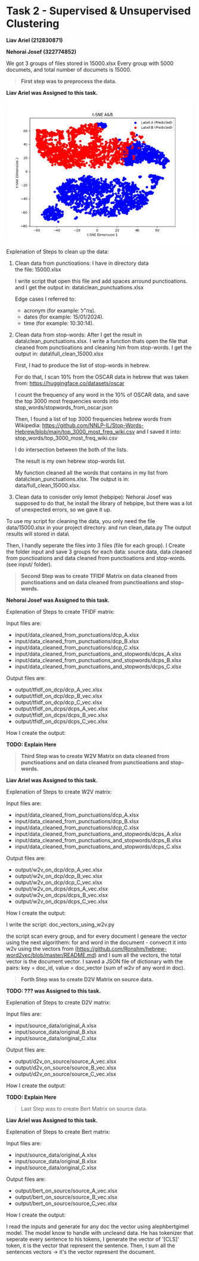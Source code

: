 # Task 2 - Supervised & Unsupervised Clustering

**Liav Ariel (212830871)**

**Nehorai Josef (322774852)**

We got 3 groups of files stored in 15000.xlsx
Every group with 5000 documets, and total number of documets is 15000.

> **First step was to preprocess the data.**

**Liav Ariel was Assigned to this task.**

![Alt Text](Task2/output/K-means/Bert_On_Source_Groups/tsne_A&B.png)

Explenation of Steps to clean up the data:

1. Clean data from punctioations:
	I have in directory data\
	the file: 15000.xlsx

	I write script that open this file and add spaces arround punctioations. 
	and I get the output in: data\clean_punctuations.xlsx
	
	Edge cases I referred to:
	- acronym (for example: צה"ל).
	- dates (for example: 15/01/2024).
	- time (for example: 10:30:14).
	
2. Clean data from stop-words:
	After I get the result in data\clean_punctuations.xlsx.
	I write a function thats open the file that cleaned from punctioations and cleaning him from stop-words.
	I get the output in: data\full_clean_15000.xlsx
	
	First, I had to produce the list of stop-words in hebrew.
	
	For do that, I scan 10% from the OSCAR data in hebrew that was taken from: https://huggingface.co/datasets/oscar
	
	I count the frequency of any word in the 10% of OSCAR data, and save the top 3000 most frequencies words into stop_words/stopwords_from_oscar.json
	
	Then, I found a list of top 3000 frequencies hebrew words from Wikipedia: https://github.com/NNLP-IL/Stop-Words-Hebrew/blob/main/top_3000_most_freq_wiki.csv
	and I saved it into: stop_words/top_3000_most_freq_wiki.csv
	
	I do intersection between the both of the lists.
	
	The result is my own hebrew stop-words list.
	
	My function cleaned all the words that contains in my list from data\clean_punctuations.xlsx.
	The output is in: data/full_clean_15000.xlsx.

3. Clean data to conisder only lemot (hebpipe):
	Nehorai Josef was supposed to do that, he install the library of hebpipe, 
	but there was a lot of unexpected errors, 
	so we gave it up.
	
To use my script for cleaning the data, you only need the file data/15000.xlsx in your project directory.
and run clean_data.py
The output results will stored in data\

Then, I handly seperate the files into 3 files (file for each group).
I Create the folder input and save 3 groups for each data: source data, data cleaned from punctioations and data cleaned from punctioations and stop-words. (see input/ folder).

> **Second Step was to create TFIDF Matrix on data cleaned from punctioations and on data cleaned from punctioations and stop-words.**

**Nehorai Josef was Assigned to this task.**

Explenation of Steps to create TFIDF matrix:

Input files are: 
- input/data_cleaned_from_punctuations/dcp_A.xlsx
- input/data_cleaned_from_punctuations/dcp_B.xlsx
- input/data_cleaned_from_punctuations/dcp_C.xlsx
- input/data_cleaned_from_punctuations_and_stopwords/dcps_A.xlsx
- input/data_cleaned_from_punctuations_and_stopwords/dcps_B.xlsx
- input/data_cleaned_from_punctuations_and_stopwords/dcps_C.xlsx

Output files are:
- output/tfidf_on_dcp/dcp_A_vec.xlsx
- output/tfidf_on_dcp/dcp_B_vec.xlsx
- output/tfidf_on_dcp/dcp_C_vec.xlsx
- output/tfidf_on_dcps/dcps_A_vec.xlsx
- output/tfidf_on_dcps/dcps_B_vec.xlsx
- output/tfidf_on_dcps/dcps_C_vec.xlsx

How I create the output:

**TODO: Explain Here**

> **Third Step was to create W2V Matrix on data cleaned from punctioations and on data cleaned from punctioations and stop-words.**

**Liav Ariel was Assigned to this task.**

Explenation of Steps to create W2V matrix:

Input files are: 
- input/data_cleaned_from_punctuations/dcp_A.xlsx
- input/data_cleaned_from_punctuations/dcp_B.xlsx
- input/data_cleaned_from_punctuations/dcp_C.xlsx
- input/data_cleaned_from_punctuations_and_stopwords/dcps_A.xlsx
- input/data_cleaned_from_punctuations_and_stopwords/dcps_B.xlsx
- input/data_cleaned_from_punctuations_and_stopwords/dcps_C.xlsx

Output files are:
- output/w2v_on_dcp/dcp_A_vec.xlsx
- output/w2v_on_dcp/dcp_B_vec.xlsx
- output/w2v_on_dcp/dcp_C_vec.xlsx
- output/w2v_on_dcps/dcps_A_vec.xlsx
- output/w2v_on_dcps/dcps_B_vec.xlsx
- output/w2v_on_dcps/dcps_C_vec.xlsx

How I create the output:

I write the script: doc_vectors_using_w2v.py

the script scan every group, and for every document I geneare the vector using the next algorithem:
for and word in the document - convecrt it into w2v using the vectors from (https://github.com/Ronshm/hebrew-word2vec/blob/master/README.md)
and I sum all the vectors, the total vector is the document vector.
I saved a JSON file of dictionary with the pairs: 
key = doc_id, value = doc_vector (sum of w2v of any word in doc).

> **Forth Step was to create D2V Matrix on source data.**

**TODO: ??? was Assigned to this task.**

Explenation of Steps to create D2V matrix:

Input files are: 
- input/source_data/original_A.xlsx
- input/source_data/original_B.xlsx
- input/source_data/original_C.xlsx

Output files are:
- output/d2v_on_source/source_A_vec.xlsx
- output/d2v_on_source/source_B_vec.xlsx
- output/d2v_on_source/source_C_vec.xlsx

How I create the output:

**TODO: Explain Here**

> Last Step was to create Bert Matrix on source data.

**Liav Ariel was Assigned to this task.**

Explenation of Steps to create Bert matrix:

Input files are: 
- input/source_data/original_A.xlsx
- input/source_data/original_B.xlsx
- input/source_data/original_C.xlsx

Output files are:
- output/bert_on_source/source_A_vec.xlsx
- output/bert_on_source/source_B_vec.xlsx
- output/bert_on_source/source_C_vec.xlsx

How I create the output:

I read the inputs and generate for any doc the vector using alephbertgimel model.
The model know to handle with uncleand data.
He has tokenizer that seperate every sentence to his tokens, I generate the vector of '[CLS]' token,
it is the vector that represent the sentence.
Then, I sum all the sentences vectors -> it's the vector represent the document.
